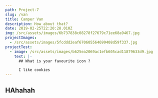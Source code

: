```yaml
---
path: Project-7
slug: /van
title: Camper Van
description: How about that?
date: 2019-02-25T22:20:28.010Z
img: /src/assets/images/6b737838c08278f27679c71ee68a9467.jpg
projectImages:
  - /src/assets/images/5fcddd2eaf670605564699408d59f337.jpg
projectTest:
  - image: /src/assets/images/b625ea2069ac1efb605cad11879633d9.jpg
    text: |-
      ## What is your favourite icon ? 

      I like cookies
---
```

## HAhahah
